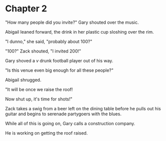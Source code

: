 # Chapter 2

"How many people did you invite?" Gary shouted over the music.

Abigail leaned forward, the drink in her plastic cup sloshing over the rim.

"I dunno," she said, "probably about 100?"

"100?" Zack shouted, "I invited 200!"

Gary shoved a *v* drunk football player out of his way.

"Is this venue even big enough for all these people?"

Abigail shrugged.

"It will be once we raise the roof!

Now shut up, it's time for shots!"

Zack takes a swig from a beer left on the dining table before he pulls out his guitar and begins to serenade partygoers with the blues.

While all of this is going on, Gary calls a construction company.

He is working on getting the roof raised.
